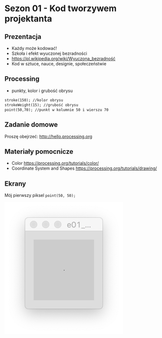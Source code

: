 # Sezon 01 - Kod tworzywem projektanta

## Prezentacja

- Każdy może kodować!
- Szkoła i efekt wyuczonej bezradności
- https://pl.wikipedia.org/wiki/Wyuczona_bezradność
- Kod w sztuce, nauce, designie, społeczeństwie

## Processing 

- punkty, kolor i grubość obrysu
```Processing
stroke(150); //kolor obrysu
strokeWeight(15); //grubość obrysu
point(50,70); //punkt w kolumnie 50 i wierszu 70
```

## Zadanie domowe

Proszę obejrzeć: http://hello.processing.org
 
## Materiały pomocnicze

- Color
https://processing.org/tutorials/color/
- Coordinate System and Shapes
https://processing.org/tutorials/drawing/

## Ekrany

Mój pierwszy piksel `point(50, 50);`

![pierwszy piksel](e01_mojPierwszyPixel.png)
